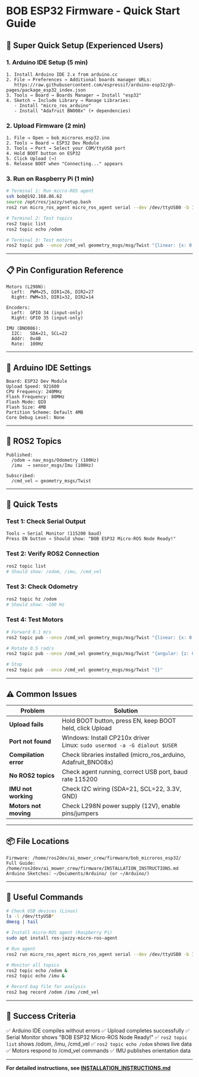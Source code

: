 # BOB ESP32 Firmware - Quick Start Guide

## 🚀 Super Quick Setup (Experienced Users)

### 1. Arduino IDE Setup (5 min)

```
1. Install Arduino IDE 2.x from arduino.cc
2. File → Preferences → Additional boards manager URLs:
   https://raw.githubusercontent.com/espressif/arduino-esp32/gh-pages/package_esp32_index.json
3. Tools → Board → Boards Manager → Install "esp32"
4. Sketch → Include Library → Manage Libraries:
   - Install "micro_ros_arduino"
   - Install "Adafruit BNO08x" (+ dependencies)
```

### 2. Upload Firmware (2 min)

```
1. File → Open → bob_microros_esp32.ino
2. Tools → Board → ESP32 Dev Module
3. Tools → Port → Select your COM/ttyUSB port
4. Hold BOOT button on ESP32
5. Click Upload (→)
6. Release BOOT when "Connecting..." appears
```

### 3. Run on Raspberry Pi (1 min)

```bash
# Terminal 1: Run micro-ROS agent
ssh bob@192.168.86.62
source /opt/ros/jazzy/setup.bash
ros2 run micro_ros_agent micro_ros_agent serial --dev /dev/ttyUSB0 -b 115200

# Terminal 2: Test topics
ros2 topic list
ros2 topic echo /odom

# Terminal 3: Test motors
ros2 topic pub --once /cmd_vel geometry_msgs/msg/Twist "{linear: {x: 0.1}}"
```

---

## 📋 Pin Configuration Reference

```
Motors (L298N):
  Left:  PWM=25, DIR1=26, DIR2=27
  Right: PWM=33, DIR1=32, DIR2=14

Encoders:
  Left:  GPIO 34 (input-only)
  Right: GPIO 35 (input-only)

IMU (BNO086):
  I2C:   SDA=21, SCL=22
  Addr:  0x4B
  Rate:  100Hz
```

---

## 🔧 Arduino IDE Settings

```
Board: ESP32 Dev Module
Upload Speed: 921600
CPU Frequency: 240MHz
Flash Frequency: 80MHz
Flash Mode: QIO
Flash Size: 4MB
Partition Scheme: Default 4MB
Core Debug Level: None
```

---

## 📡 ROS2 Topics

```
Published:
  /odom → nav_msgs/Odometry (100Hz)
  /imu  → sensor_msgs/Imu (100Hz)

Subscribed:
  /cmd_vel ← geometry_msgs/Twist
```

---

## 🧪 Quick Tests

### Test 1: Check Serial Output
```
Tools → Serial Monitor (115200 baud)
Press EN button → Should show: "BOB ESP32 Micro-ROS Node Ready!"
```

### Test 2: Verify ROS2 Connection
```bash
ros2 topic list
# Should show: /odom, /imu, /cmd_vel
```

### Test 3: Check Odometry
```bash
ros2 topic hz /odom
# Should show: ~100 Hz
```

### Test 4: Test Motors
```bash
# Forward 0.1 m/s
ros2 topic pub --once /cmd_vel geometry_msgs/msg/Twist "{linear: {x: 0.1}}"

# Rotate 0.5 rad/s
ros2 topic pub --once /cmd_vel geometry_msgs/msg/Twist "{angular: {z: 0.5}}"

# Stop
ros2 topic pub --once /cmd_vel geometry_msgs/msg/Twist "{}"
```

---

## ⚠️ Common Issues

| Problem | Solution |
|---------|----------|
| **Upload fails** | Hold BOOT button, press EN, keep BOOT held, click Upload |
| **Port not found** | Windows: Install CP210x driver<br>Linux: `sudo usermod -a -G dialout $USER` |
| **Compilation error** | Check libraries installed (micro_ros_arduino, Adafruit_BNO08x) |
| **No ROS2 topics** | Check agent running, correct USB port, baud rate 115200 |
| **IMU not working** | Check I2C wiring (SDA=21, SCL=22, 3.3V, GND) |
| **Motors not moving** | Check L298N power supply (12V), enable pins/jumpers |

---

## 📦 File Locations

```
Firmware: /home/ros2dev/ai_mower_crew/firmware/bob_microros_esp32/
Full Guide: /home/ros2dev/ai_mower_crew/firmware/INSTALLATION_INSTRUCTIONS.md
Arduino Sketches: ~/Documents/Arduino/ (or ~/Arduino/)
```

---

## 🔗 Useful Commands

```bash
# Check USB devices (Linux)
ls -l /dev/ttyUSB*
dmesg | tail

# Install micro-ROS agent (Raspberry Pi)
sudo apt install ros-jazzy-micro-ros-agent

# Run agent
ros2 run micro_ros_agent micro_ros_agent serial --dev /dev/ttyUSB0 -b 115200

# Monitor all topics
ros2 topic echo /odom &
ros2 topic echo /imu &

# Record bag file for analysis
ros2 bag record /odom /imu /cmd_vel
```

---

## 🎯 Success Criteria

✅ Arduino IDE compiles without errors
✅ Upload completes successfully
✅ Serial Monitor shows "BOB ESP32 Micro-ROS Node Ready!"
✅ `ros2 topic list` shows /odom, /imu, /cmd_vel
✅ `ros2 topic echo /odom` shows live data
✅ Motors respond to /cmd_vel commands
✅ IMU publishes orientation data

---

**For detailed instructions, see [INSTALLATION_INSTRUCTIONS.md](INSTALLATION_INSTRUCTIONS.md)**
